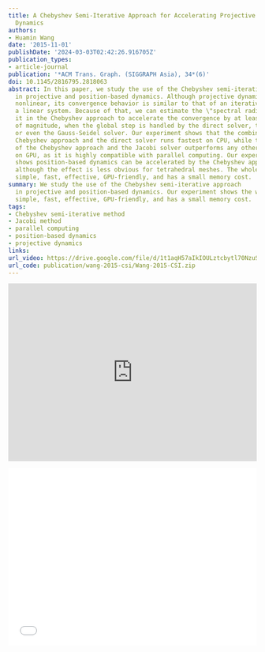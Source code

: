 ```yaml
---
title: A Chebyshev Semi-Iterative Approach for Accelerating Projective and Position-Based
  Dynamics
authors:
- Huamin Wang
date: '2015-11-01'
publishDate: '2024-03-03T02:42:26.916705Z'
publication_types:
- article-journal
publication: '*ACM Trans. Graph. (SIGGRAPH Asia), 34*(6)'
doi: 10.1145/2816795.2818063
abstract: In this paper, we study the use of the Chebyshev semi-iterative approach
  in projective and position-based dynamics. Although projective dynamics is fundamentally
  nonlinear, its convergence behavior is similar to that of an iterative method solving
  a linear system. Because of that, we can estimate the \"spectral radius\" and use
  it in the Chebyshev approach to accelerate the convergence by at least one order
  of magnitude, when the global step is handled by the direct solver, the Jacobi solver,
  or even the Gauss-Seidel solver. Our experiment shows that the combination of the
  Chebyshev approach and the direct solver runs fastest on CPU, while the combination
  of the Chebyshev approach and the Jacobi solver outperforms any other combination
  on GPU, as it is highly compatible with parallel computing. Our experiment further
  shows position-based dynamics can be accelerated by the Chebyshev approach as well,
  although the effect is less obvious for tetrahedral meshes. The whole approach is
  simple, fast, effective, GPU-friendly, and has a small memory cost.
summary: We study the use of the Chebyshev semi-iterative approach
  in projective and position-based dynamics. Our experiment shows the whole approach is
  simple, fast, effective, GPU-friendly, and has a small memory cost.
tags:
- Chebyshev semi-iterative method
- Jacobi method
- parallel computing
- position-based dynamics
- projective dynamics
links:
url_video: https://drive.google.com/file/d/1t1aqH57aIkIOULztcbytl70NzuS0AMDj/view
url_code: publication/wang-2015-csi/Wang-2015-CSI.zip
---
```


<p align="center">
<iframe width="100%" height="360" src="https://www.youtube.com/embed/i-ySKIT5FVQ?si=W8Q8ZNbn_FgMGKOT" title="YouTube video player" frameborder="0" allow="accelerometer; autoplay; clipboard-write; encrypted-media; gyroscope; picture-in-picture; web-share" allowfullscreen></iframe>
</p>
<p align="center">
<iframe width="100%" height="360" src="//player.bilibili.com/player.html?aid=637816260&bvid=BV1sY4y1v7au&cid=563637274&p=1" scrolling="no" border="0" frameborder="no" framespacing="0" allowfullscreen="true"> </iframe>
</p>
